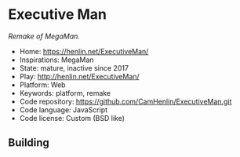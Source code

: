 # Executive Man

_Remake of MegaMan._

- Home: https://henlin.net/ExecutiveMan/
- Inspirations: MegaMan
- State: mature, inactive since 2017
- Play: http://henlin.net/ExecutiveMan/
- Platform: Web
- Keywords: platform, remake
- Code repository: https://github.com/CamHenlin/ExecutiveMan.git
- Code language: JavaScript
- Code license: Custom (BSD like)

## Building
